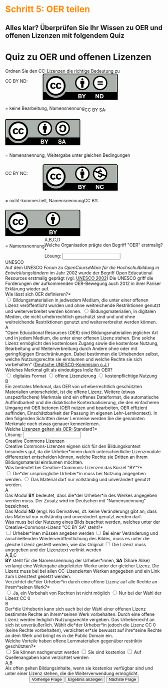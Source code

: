<h1 style="color:#ff8c00">Schritt 5: OER teilen</h1>

<h2 style="margin-bottom:20px">Alles klar? Überprüfen Sie Ihr Wissen zu OER und offenen Lizenzen mit folgendem Quiz</h2>

<script defer>
  function ziehen(ev) {
    ev.dataTransfer.setData('text', ev.target.id);
  }
  function ablegenErlauben(ev) {
    ev.preventDefault();
  }
  function ablegen(ev) {
    ev.preventDefault();
    var data = ev.dataTransfer.getData('text');
    var target = ev.target;
    while (" " + target.className + " ".indexOf(" dropzone ") == -1) {
        target = target.parentNode;
    }
    target.appendChild(document.getElementById(data));
  }
  window.addEventListener("load", function () {
    var elms = document.querySelectorAll(".dropzone");
    for (var i = 0; i < elms.length; i++) {
      var dropzone = elms[i];
      dropzone.addEventListener("drop", ablegen);
      dropzone.addEventListener("dragover", ablegenErlauben);
    };
    elms = document.querySelectorAll("[draggable=true]")
    for (var i = 0; i < elms.length; i++) {
      var draggable = elms[i];
      draggable.addEventListener("dragstart", ziehen);
    };
  });
  /* break */
  /* break */
  (function(){
    /* result funtion */
    function showResult(){
      /* for drag-drop questions */
      if(slides[currentSlide].title == "dragdrop") {  
        /* reset previous selections */
        slides[currentSlide].querySelector(".question").style.color = lightgreen;
        slides[currentSlide].querySelector(".answers").querySelector("label").style.color = lightgreen;
        /* get correct answers */
        const correctAnswers = slides[currentSlide].querySelector(".solution").innerHTML.split(",");
        /* find user-answers */
        var userAnswers = [];
        const labelContainer = slides[currentSlide].querySelector(".answers").querySelectorAll("label")
        labelContainer.forEach( (label, labelNumber) => {
          let dropzoneContainer = label.querySelectorAll(".dropzone"); 
          dropzoneContainer.forEach( (dropzone, dropzoneNumber) => {
            if (dropzone.title = "drop"){
              let img = dropzone.getElementsByTagName('img');
              if(img.length >= 1){
                userAnswers.push(img[0].title);
              }
              else {
                userAnswers.push("empty");
              }
            }
            else {
              /* do nothing */
            }
          });  
        });
        /* compare answers */
        userAnswers.forEach( (answer, answerNumber) => {
          if (answer == correctAnswers[answerNumber]){
            /* if answer is right */
            labelContainer[answerNumber].querySelector('[title="description"]').style.color = lightgreen;
          }
          else if (answer == "empty"){
            /* do nothing */
          }
          else {
            /* if answer is wrong */
            labelContainer[answerNumber].querySelector('[title="description"]').style.color = red;
          }
        });
      }
      /* for single-input questions */
      else if(slides[currentSlide].title == "input"){
        var answer = slides[currentSlide].querySelector("input").value;
        if (answer.toLowerCase() == slides[currentSlide].querySelector(".solution").innerHTML.toLowerCase()){
          slides[currentSlide].querySelector(".answers").querySelector("label").style.color = "lightgreen";
          showExplanation(1);   
        }
        else if(answer == "") {
          /* do nothing */
        }
        else {
          slides[currentSlide].querySelector(".answers").querySelector("label").style.color = "red";
          showExplanation(1);
        }
      }
      /* for single-/multiple-choice questions */
      else {
        /* reset previous selections */
        slides[currentSlide].querySelector(".answers").querySelectorAll("label").forEach( (currentLabel, labelNumber) => { 
            currentLabel.style.color = "#0A1F40";
        });
        /* find selected answers */
        const answerContainer = slides[currentSlide].querySelector(".answers");
        const selector = `input:checked`;
        const userAnswers = (answerContainer.querySelectorAll(selector) || {});
        /* get correct answers */
        correctAnswers = slides[currentSlide].querySelector(".solution").innerHTML.split(",");
        /* check all answers */
        userAnswers.forEach( (currentAnswer, answerNumber) => {
          /* if answer is correct */
          if(correctAnswers.includes(currentAnswer.value)){
            /* color the answers green */
            var answers = slides[currentSlide].querySelector(".answers").querySelectorAll("label");
            answers.forEach( (currentLabel, labelNumber) => {
              if (currentAnswer.value === currentLabel.title){  
                currentLabel.style.color = "lightgreen";
              }
            });
            showExplanation(1);      
          }
          /* if answer is blank */
          else if (currentAnswer.value == null){
            /* do nothing */
          }
          /* if answer is wrong */
          else{
            /* color the answers red */
            var answers = slides[currentSlide].querySelector(".answers").querySelectorAll("label");
            answers.forEach( (currentLabel, labelNumber) => {
              if (currentAnswer.value === currentLabel.title){  
                currentLabel.style.color = "red";
              }
            });
            showExplanation(1);
          }
        });
        /* if multiple-choice: mark unchecked correct answers red if min. one answer selected */
        if (correctAnswers.length > 1 && userAnswers.length > 0) {
          var list = [];
          userAnswers.forEach( (currentAnswer, answerNumber) => {
               list.push(currentAnswer.value);
          });
          var wrong = correctAnswers.filter( (value, index) => {return !list.includes(value)});
          var answers = slides[currentSlide].querySelector(".answers").querySelectorAll("label");
          wrong.forEach( (wrongAnswer, answerNumber) => {
            answers.forEach( (currentLabel, labelNumber) => {
              if (wrongAnswer === currentLabel.title){  
                currentLabel.style.color = "red";
              }
            });
          });
        }
      }
    }
    /* explanation function */
    function showExplanation(x) {
      if (x == 1) {
        explanationContainer.innerHTML = `<b>Ergänzungen zur Antwort:</b><br> ${slides[currentSlide].querySelector(".explanation").innerHTML}`;
      }
      else if (x == 0) {
        explanationContainer.innerHTML = ``;
        slides[currentSlide].querySelector(".answers").querySelectorAll("label").forEach( (currentLabel, labelNumber) => { 
          currentLabel.style.color = "#0A1F40";
        });
      }
    }
    /* slide function */
    function showSlide(n) {
      slides[currentSlide].style.display = 'none';
      slides[n].style.display = 'block';
      currentSlide = n;
      if(currentSlide === 0){
        previousButton.style.display = 'none';
      }
      else{
        previousButton.style.display = 'inline-block';
      }
      if(currentSlide === slides.length-1){
        nextButton.style.display = 'none';
      }
      else{
        nextButton.style.display = 'inline-block';
      }
      //for pagination
      pagination.innerHTML = `Frage ${currentSlide + 1} von ${slides.length}`;
    }
    function showNextSlide() {
      showSlide(currentSlide + 1);
    }
    function showPreviousSlide() {
      showSlide(currentSlide - 1);
    }
    // Variables
    const slides = document.querySelectorAll("div.slide");
    const explanationContainer = document.querySelector("div.explanationContainer");
    const pagination = document.getElementById('pagination');
    const previousButton = document.getElementById("previous");
    const nextButton = document.getElementById("next");
    const submitButton = document.getElementById('submit');
    let currentSlide = 0;
    // Show the first slide
    showSlide(currentSlide);
    // Event listeners
    submitButton.addEventListener('click', showResult);
    previousButton.addEventListener("click", () => {    
     showExplanation(0);    
     showPreviousSlide();
    });
    nextButton.addEventListener("click", () => {    
     showExplanation(0);  
     showNextSlide();  
    });
  })();
</script>

<div class="quiz-frame">
  <h1 class="quiz">Quiz zu OER und offenen Lizenzen</h1>
  <div class="quiz-container">
    <div class="slide" title="dragdrop">
      <div class="question">Ordnen Sie den CC-Lizenzen die richtige Bedeutung zu</div>
      <div class="answers">
        <label class="dragdropContainer">
          <p style="float:left;line-height:20px;vertical-align:middle;width:120px;">CC BY ND: </p>
          <div class="dropzone" title="drag"><img id="drag1" title="A" src="images/creative-commons_cc-by-nd.svg" draggable="true"></div>
          <div class="dropzone" title="drop" style="margin-right:30px;"></div>
          <p title="description" style="float:left;line-height:20px;vertical-align:middle;">= keine Bearbeitung, Namensnennung</p>
        </label>
        <label class="dragdropContainer">
          <p style="float:left;line-height:30px;vertical-align:middle;width:120px;">CC BY SA: </p>
          <div class="dropzone" title="drag"><img id="drag2" title="B" src="images/creative-commons_cc-by-sa.svg" draggable="true"></div>
          <div class="dropzone" title="drop" style="margin-right:30px;"></div>
          <p title="description" style="float:left;line-height:30px;vertical-align:middle;">= Namensnennung, Weitergabe unter gleichen Bedingungen</p>
        </label>
        <label class="dragdropContainer">
          <p style="float:left;line-height:30px;vertical-align:middle;width:120px;">CC BY NC: </p>
          <div class="dropzone" title="drag"><img id="drag3" title="C" src="images/creative-commons_cc-by-nc.svg" draggable="true"></div>
          <div class="dropzone" title="drop" style="margin-right:30px;"></div>
          <p title="description" style="float:left;line-height:30px;vertical-align:middle;">= nicht-kommerziell, Namensnennung</p>
        </label>
        <label class="dragdropContainer">
          <p style="float:left;line-height:30px;vertical-align:middle;width:120px;">CC BY: </p>
          <div class="dropzone" title="drag"><img id="drag4" title="D" src="images/creative-commons_cc-by.svg" draggable="true"></div>
          <div class="dropzone" title="drop" style="margin-right:30px;"></div>
          <p title="description" style="float:left;line-height:30px;vertical-align:middle;">= Namensnennung</p>
        </label>
      </div>
      <div class="solution">A,B,C,D</div>
      <div class="explanation"></div>
    </div>
    <div class="slide" title="input">
      <div class="question">Welche Organisation prägte den Begriff "OER" erstmalig?*</div>
      <div class="answers">
        <label>
          Lösung: 
          <input type="text" id="test" name="question1">
        </label>
      </div>
      <div class="solution">UNESCO</div>
      <div class="explanation">Auf dem UNESCO <i>Forum zu OpenCourseWare für die Hochschulbildung in Entwicklungsländern</i> im Jahr 2002 wurde der Begriff Open Educational Resources erstmalig geprägt (vgl. <a aria-described-by="Link zur Unesco Seite" href="https://unesdoc.unesco.org/ark:/48223/pf0000128515">UNESCO 2002</a>) Die UNESCO griff die Forderungen der aufkommenden OER-Bewegung auch 2012 in ihrer Pariser Erklärung wieder auf. </div>
    </div>
    <div class="slide" title="single-choice">
      <div class="question">Wie lässt sich OER definieren?*</div>
      <div class="answers">
        <label title="A">
          <input type="radio" name="question3" value="A">
          Bildungsmaterialien in jedwedem Medium, die unter einer offenen Lizenz veröffentlicht wurden und ohne weitreichende Restriktionen genutzt und weiterverbreitet werden können.
        </label>
        <label title="B">
          <input type="radio" name="question3" value="B">
          Bildungsmaterialien, in digitalen Medien, die nicht urhebrrechtlich geschützt sind und und ohne weitreichende Restriktionen genutzt und weiterverbreitet werden können.
        </label>
      </div>
      <div class="solution">A</div>
      <div class="explanation">"Open Educational Resources (OER) sind Bildungsmaterialien jeglicher Art und in jedem Medium, die unter einer offenen Lizenz stehen. Eine solche Lizenz ermöglicht den kostenlosen Zugang sowie die kostenlose Nutzung, Bearbeitung und Weiterverbreitung durch Andere ohne oder mit geringfügigen Einschränkungen. Dabei bestimmen die Urhebenden selbst, welche Nutzungsrechte sie einräumen und welche Rechte sie sich vorbehalten" (<a aria-describedby="Link zur OER Seite der deutschen Unesco-Kpmmission" href="https://www.unesco.de/bildung/open-educational-resources">Deutsche UNESCO-Kommision o.J.</a>)</div>
    </div>
    <div class="slide" title="single-choice">
      <div class="question">Welches Merkmal gilt als eindeutiges Indiz für OER?</div>
      <div class="answers">
        <label title="A">
          <input type="radio" name="question4" value="A">
          digitales Format
        </label>
        <label title="B">
          <input type="radio" name="question4" value="B">
          offene Lizenzierung
        </label>
        <label title="C">
          <input type="radio" name="question4" value="C">
          kostenpflichtige Nutzung
        </label>
      </div>
      <div class="solution">B</div>
      <div class="explanation">Ein zentrales Merkmal, das OER von urheberrechtlich geschützten Materialien unterscheidet, ist die offene Lizenz. Weitere (etwas unspezifischere) Merkmale sind ein offenes Dateiformat, die automatische Auffindbarkeit und die didaktische Kontextualisierung, die den einfacheren Umgang mit OER betonen (OER nutzen und bearbeiten, OER effizient auffinden, Einschätzbarkeit der Passung im eigenen Lehr-Lernkontext). In den folgenden Schritten dieser Lernreise werden Sie die genannten Merkmale noch etwas genauer kennenlernen.</div>
    </div>
    <div class="slide" title="input">
      <div class="question">Welche Lizenzen gelten als OER-Standard?*</div>
      <div class="answers">
        <label>
          Lösung: 
          <input type="text" name="question5">
        </label>
      </div>
      <div class="solution">Creative Commons Lizenzen</div>
      <div class="explanation">Creative Commons-Lizenzen eignen sich für den Bildungskontext besonders gut, da die Urheber*innen durch unterschiedliche Lizenzmodule differenziert entscheiden können, welche Rechte sie Dritten an ihrem Bildungsmaterial einräumen möchten.</div>
    </div>
    <div class="slide" title="single-choice">
      <div class="question">Was bedeutet bei Creative-Commons-Lizenzen das Kürzel "BY"?*</div>
      <div class="answers">
        <label title="A">
          <input type="radio" name="question6" value="A">
          Die*der ursprüngliche Urheber*in muss bei Nutzung angegeben werden.
        </label>
        <label title="B">
          <input type="radio" name="question6" value="B">
          Das Material darf nur vollständig und unverändert genutzt werden.
        </label>
      </div>
      <div class="solution">A</div>
      <div class="explanation">Das Modul <b>BY</b> bedeutet, dass die*der Urheber*in des Werkes angegeben werden muss. Der Zusatz wird im Deutschen mit "Namensnennung" bezeichnet.<br>Das Modul <b>ND</b> (engl. No Derivatives, dt. keine Veränderung) gibt an, dass das Material nur vollständig und unverändert genutzt werden darf.</div>
    </div>
    <div class="slide" title="multiple-choice">
      <div class="question">Was muss bei der Nutzung eines Bilds beachtet werden, welches unter der Creative-Commons-Lizenz "CC BY SA" steht?*</div>
      <div class="answers">
        <label title="A">
          <input type="checkbox" name="question7" value="A">
          Urheber*inen müssen angeben werden
        </label>
        <label title="B">
          <input type="checkbox" name="question7" value="B">
          Bei einer Veränderung und anschließenden Wiederveröffentlichung des Bildes, muss es unter die gleiche Lizenz gestellt werden, wie das Original
        </label>
        <label title="C">
          <input type="checkbox" name="question7" value="C">
          Die Lizenz muss angegeben und der Lizenztext verlinkt werden
        </label>
      </div>
      <div class="solution">A,B,C</div>
      <div class="explanation"><b>BY</b> steht für die Namensnennung der Urheber*innen, <b>SA</b> (Share Alike) verlangt eine Weitergabe abgeleiteter Werke unter der gleicher Lizenz. Die Lizenz muss bei bei allen CC-Lizenzierten Werken angegeben und ein Link zum Lizenztext gesetzt werden.</div>
    </div>
    <div class="slide" title="single-choice">
      <div class="question">Verzichtet die*der Urheber*in durch eine offene Lizenz auf alle Rechte an ihrem*seinen Werk?*</div>
      <div class="answers">
        <label title="A">
          <input type="radio" name="question8" value="A">
          Ja, ein Vorbehalt von Rechten ist nicht möglich
        </label>
        <label title="B">
          <input type="radio" name="question8" value="B">
          Nur bei der Wahl der Lizenz CC 0
        </label>
      </div>
      <div class="solution">B</div>
      <div class="explanation">Der*die Urheberin kann sich auch bei der Wahl einer offenen Lizenz bestimmte Rechte an ihrem*seinen Werk vorbehalten. Durch eine offene Lizenz werden lediglich Nutzungsrechte vergeben. Das Urheberrecht an sich ist unveräußerlich. Wählt die*der Urheber*in jedoch die Lizenz CC 0 (keine Rechte vorbehalten), verzichtet er*sie bewusst auf ihre*seine Rechte an dem Werk und bringt es in die Public Domain ein.</div>
    </div>
    <div class="slide" title="multiple-choice">
      <div class="question">Welche Vorteile haben offene Lernmaterialien gegenüber restriktiv geschützten?*</div>
      <div class="answers">
        <label title="A">
          <input type="checkbox" name="question9" value="A">
          Sie können nachgenutzt werden
        </label>
        <label title="B">
          <input type="checkbox" name="question9" value="B">
          Sie sind kostenlos
        </label>
        <label title="C">
          <input type="checkbox" name="question9" value="C">
          Auf Quellenangaben kann verzichtet werden
        </label>
      </div>
      <div class="solution">A,B</div>
      <div class="explanation">Als offen gelten Bildungsinhalte, wenn sie kostenlos verfügbar sind und unter einer Lizenz stehen, die die Weiterverwendung ermöglicht.</div>
    </div>
  </div>
  <div class="explanationContainer"></div>
  <div style="display:block;text-align:center;">
    <button class="quiz" id="previous">Vorherige Frage</button>
    <button class="quiz" id="submit">Ergebnis anzeigen</button>
    <button class="quiz" id="next">Nächste Frage</button>
  </div>
  <div id="pagination" style="float:right;margin-right:5px;margin-bottom:5px;"></div>
</div>
